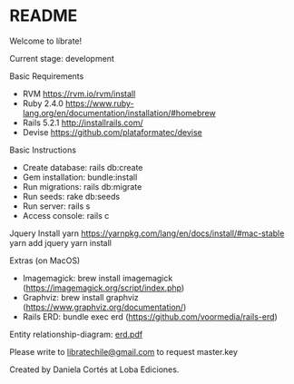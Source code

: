 # README

Welcome to líbrate!


Current stage: development


Basic Requirements

- RVM https://rvm.io/rvm/install
- Ruby 2.4.0 https://www.ruby-lang.org/en/documentation/installation/#homebrew
- Rails 5.2.1 http://installrails.com/
- Devise https://github.com/plataformatec/devise

Basic Instructions
- Create database: rails db:create
- Gem installation: bundle:install
- Run migrations: rails db:migrate
- Run seeds: rake db:seeds
- Run server: rails s
- Access console: rails c

Jquery
Install yarn https://yarnpkg.com/lang/en/docs/install/#mac-stable
yarn add jquery
yarn install

Extras (on MacOS)
- Imagemagick: brew install imagemagick (https://imagemagick.org/script/index.php)
- Graphviz: brew install graphviz (https://www.graphviz.org/documentation/)
- Rails ERD: bundle exec erd (https://github.com/voormedia/rails-erd)

Entity relationship-diagram: [erd.pdf](/erd.pdf)


Please write to libratechile@gmail.com to request master.key


Created by Daniela Cortés at Loba Ediciones.
